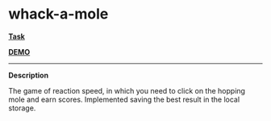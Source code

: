 # whack-a-mole

**[Task](https://github.com/rolling-scopes-school/tasks/blob/master/tasks/stage-0/projects.md#task-10-whack-a-mole-40)**

**[DEMO](https://leonidshatilo.github.io/whack-a-mole/)**

---

**Description**

The game of reaction speed, in which you need to click on the hopping mole and earn scores. Implemented saving the best result in the local storage.
